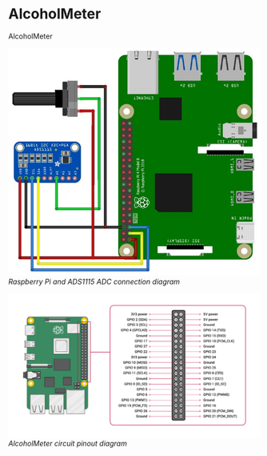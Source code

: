 # AlcoholMeter

AlcoholMeter

![Raspberry Pi ADS1115 Connection](raspberry_adc.jpg)
*Raspberry Pi and ADS1115 ADC connection diagram*

![AlcoholMeter Pinout](pinout.png)
*AlcoholMeter circuit pinout diagram*
